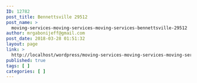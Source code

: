 ```yaml
---
ID: 12782
post_title: Bennettsville 29512
post_name: >
  moving-services-moving-services-moving-services-bennettsville-29512
author: mrgabonijeff@gmail.com
post_date: 2018-03-28 01:51:32
layout: page
link: >
  http://localhost/wordpress/moving-services-moving-services-moving-services-bennettsville-29512/
published: true
tags: [ ]
categories: [ ]
---
```

